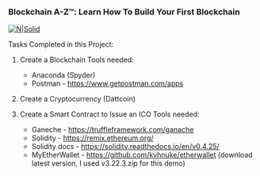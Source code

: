 ### Blockchain A-Z™: Learn How To Build Your First Blockchain

[![N|Solid](https://ctovision.com/wp-content/uploads/hacking-and-blockchain.gif)](https://www.udemy.com/build-your-blockchain-az/learn/v4/t/lecture/9657456?start=0)

Tasks Completed in this Project:


1. Create a Blockchain
Tools needed: 
    - Anaconda (Spyder)
    - Postman - https://www.getpostman.com/apps
    
2. Create a Cryptocurrency (Dattcoin)

3. Create a Smart Contract to Issue an ICO 
Tools needed: 
    - Ganeche - https://truffleframework.com/ganache
    - Solidity - https://remix.ethereum.org/
    - Solidity docs - https://solidity.readthedocs.io/en/v0.4.25/
    - MyEtherWallet - https://github.com/kvhnuke/etherwallet
        (download latest version, I used v3.22.3.zip for this demo)


